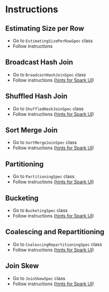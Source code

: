 # Instructions

## Estimating Size per Row

* Go to `EstimatingSizePerRowSpec` class
* Follow instructions

## Broadcast Hash Join

* Go to `BroadcastHashJoinSpec` class
* Follow instructions ([hints for Spark UI](hints.md#broadcast-hash-join))

## Shuffled Hash Join

* Go to `ShuffledHashJoinSpec` class
* Follow instructions ([hints for Spark UI](hints.md#shuffled-hash-join))

## Sort Merge Join

* Go to `SortMergeJoinSpec` class
* Follow instructions ([hints for Spark UI](hints.md#sort-merge-join))

## Partitioning

* Go to `PartitioningSpec` class
* Follow instructions ([hints for Spark UI](hints.md#partitioning))

## Bucketing

* Go to `BucketingSpec` class
* Follow instructions ([hints for Spark UI](hints.md#bucketing))

## Coalescing and Repartitioning

* Go to `CoalescingRepartitioningSpec` class
* Follow instructions ([hints for Spark UI](hints.md#coalescing-and-repartitioning))

## Join Skew

* Go to `JoinSkewSpec` class
* Follow instructions ([hints for Spark UI](hints.md#join-skew))
